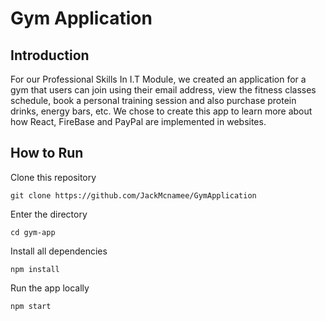 # Gym Application
## Introduction
For our Professional Skills In I.T Module, we created an application for a gym that users can join using their email address, view the fitness classes schedule, book a personal training session and also purchase protein drinks, energy bars, etc. We chose to create this app to learn more about how React, FireBase and PayPal are implemented in websites.

## How to Run
Clone this repository
```
git clone https://github.com/JackMcnamee/GymApplication
```
Enter the directory
```
cd gym-app
```
Install all dependencies
```
npm install
```
Run the app locally
```
npm start
```
